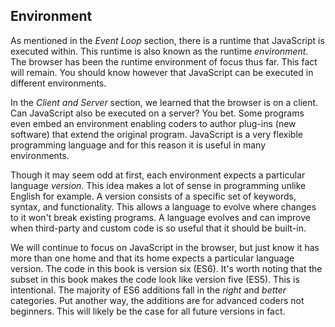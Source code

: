 ## Environment

As mentioned in the *Event Loop* section, there is a runtime that JavaScript is executed within. This runtime is also known as the runtime *environment*. The browser has been the runtime environment of focus thus far. This fact will remain. You should know however that JavaScript can be executed in different environments.

In the *Client and Server* section, we learned that the browser is on a client. Can JavaScript also be executed on a server? You bet. Some programs even embed an environment enabling coders to author plug-ins (new software) that extend the original program. JavaScript is a very flexible programming language and for this reason it is useful in many environments.

Though it may seem odd at first, each environment expects a particular language *version*. This idea makes a lot of sense in programming unlike English for example. A version consists of a specific set of keywords, syntax, and functionality. This allows a language to evolve where changes to it won't break existing programs. A language evolves and can improve when third-party and custom code is so useful that it should be built-in.

We will continue to focus on JavaScript in the browser, but just know it has more than one home and that its home expects a particular language version. The code in this book is version six (ES6). It's worth noting that the subset in this book makes the code look like version five (ES5). This is intentional. The majority of ES6 additions fall in the *right* and *better* categories. Put another way, the additions are for advanced coders not beginners. This will likely be the case for all future versions in fact.
